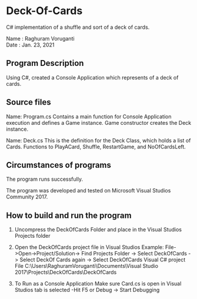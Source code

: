 # Deck-Of-Cards
C# implementation of a shuffle and sort of a deck of cards.

Name      :  Raghuram Voruganti                        
Date      :  Jan. 23, 2021

## Program Description 

Using C#, created a Console Application which represents of a deck of 
cards.

## Source files

Name:  Program.cs
   Contains a main function for Console Application execution and
   defines a Game instance. Game constructor creates the Deck instance.

Name:  Deck.cs
   This is the definition for the Deck Class, which holds
   a list of Cards.
   Functions to PlayACard, Shuffle, RestartGame, and NoOfCardsLeft.

## Circumstances of programs

   The program runs successfully.  
   
   The program was developed and tested on Microsoft Visual
   Studios Community 2017. 

##  How to build and run the program


1. Uncompress the DeckOfCards Folder and place in the 
   Visual Studios Projects folder

2. Open the DeckOfCards project file in Visual Studios
   Example: File->Open->Project/Solution-> Find Projects Folder -> Select DeckOfCards
		-> Select DeckOf Cards again ->  Select DeckOfCards Visual C# project File
   C:\Users\RaghuramVoruganti\Documents\Visual Studio 2017\Projects\DeckOfCards\DeckOfCards
   
3. To Run as a Console Application
   Make sure Card.cs is open in Visual Studios tab is selected
   	-Hit F5 or Debug -> Start Debugging
 
